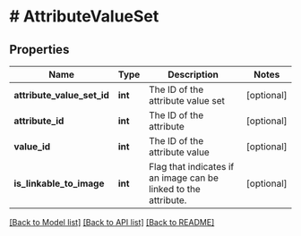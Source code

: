 # # AttributeValueSet

## Properties

Name | Type | Description | Notes
------------ | ------------- | ------------- | -------------
**attribute_value_set_id** | **int** | The ID of the attribute value set | [optional]
**attribute_id** | **int** | The ID of the attribute | [optional]
**value_id** | **int** | The ID of the attribute value | [optional]
**is_linkable_to_image** | **int** | Flag that indicates if an image can be linked to the attribute. | [optional]

[[Back to Model list]](../../README.md#models) [[Back to API list]](../../README.md#endpoints) [[Back to README]](../../README.md)
